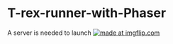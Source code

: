 # T-rex-runner-with-Phaser
A server is needed to launch
<a href="https://imgflip.com/gif/2b9iwi"><img src="https://i.imgflip.com/2b9iwi.gif" title="made at imgflip.com"/></a>